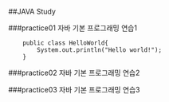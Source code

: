 ##JAVA Study

###practice01
자바 기본 프로그래밍 연습1
	
```
	public class HelloWorld{
		System.out.println("Hello world!");
	}
```
	
###practice02
자바 기본 프로그래밍 연습2
	
###practice03
자바 기본 프로그래밍 연습3